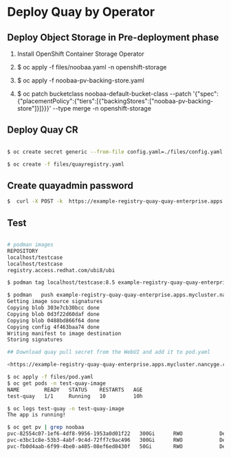 # Deploy Quay by Operator

## Deploy Object Storage in Pre-deployment phase

1. Install OpenShift Container Storage Operator

2. $ oc apply -f files/noobaa.yaml -n openshift-storage

3. $ oc apply -f noobaa-pv-backing-store.yaml

4. $ oc patch bucketclass noobaa-default-bucket-class --patch '{"spec":{"placementPolicy":{"tiers":[{"backingStores":["noobaa-pv-backing-store"]}]}}}' --type merge -n openshift-storage

## Deploy Quay CR

```bash

$ oc create secret generic --from-file config.yaml=./files/config.yaml init-config-bundle-secret

$ oc create -f files/quayregistry.yaml

```

## Create quayadmin password

```bash
$  curl -X POST -k  https://example-registry-quay-quay-enterprise.apps.docs.quayteam.org/api/v1/user/initialize --header 'Content-Type: application/json' --data '{ "username": "quayadmin", "password":"<your password>", "email": "quayadmin@example.com", "access_token": true}'

```

## Test

```bash

# podman images
REPOSITORY                                                                                 TAG     IMAGE ID       CREATED        SIZE
localhost/testcase                                                                         8.5.1   92f641dc8eeb   7 weeks ago    414 MB
localhost/testcase                                                                         8.5     4f463baa747c   7 weeks ago    413 MB
registry.access.redhat.com/ubi8/ubi                                                        8.5     cc0656847854   2 months ago   235 MB

$ podman tag localhost/testcase:8.5 example-registry-quay-quay-enterprise.apps.mycluster.nancyge.com/gcg-shift/pub/test-ping:1.0

$ podman   push example-registry-quay-quay-enterprise.apps.mycluster.nancyge.com/gcg-shift/pub/test-ping:1.0 --creds 'quayadmin:<password>'
Getting image source signatures
Copying blob 303e7cb30bcc done
Copying blob 0d3f22d60daf done
Copying blob 0488bd866f64 done
Copying config 4f463baa74 done
Writing manifest to image destination
Storing signatures

## Download quay pull secret from the WebUI and add it to pod.yaml

<https://example-registry-quay-quay-enterprise.apps.mycluster.nancyge.com/user/quayadmin?tab=settings> Docker CLI Password -> Kubernetes Secrets -> View and Download the secret.yaml

$ oc apply -f files/pod.yaml
$ oc get pods -n test-quay-image
NAME        READY   STATUS    RESTARTS   AGE
test-quay   1/1     Running   10         10h

$ oc logs test-quay -n test-quay-image
The app is running!

$ oc get pv | grep noobaa
pvc-82554c07-1ef6-4df8-9956-1953a0d01f22   300Gi      RWO            Delete           Bound    openshift-storage/noobaa-pv-backing-store-noobaa-pvc-66e12faa      gp2                     12h
pvc-e3bc1c8e-53b3-4abf-9c4d-72ff7c9ac496   300Gi      RWO            Delete           Bound    openshift-storage/noobaa-pv-backing-store-noobaa-pvc-3cd9b132      gp2                     12h
pvc-fb0d4aab-6f99-4be0-a405-08ef6ed0430f   50Gi       RWO            Delete           Bound    openshift-storage/db-noobaa-db-pg-0
```
